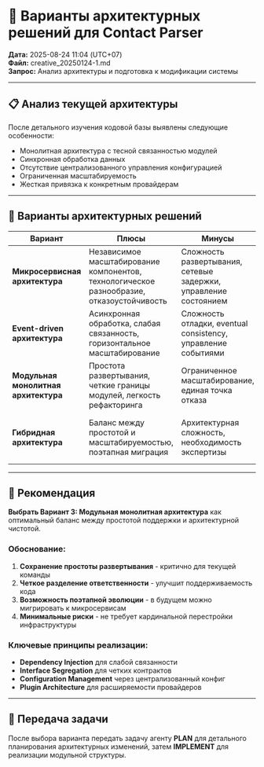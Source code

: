 # 🎯 Варианты архитектурных решений для Contact Parser

**Дата:** 2025-08-24 11:04 (UTC+07)  
**Файл:** creative_20250124-1.md  
**Запрос:** Анализ архитектуры и подготовка к модификации системы

---

## 📋 Анализ текущей архитектуры

После детального изучения кодовой базы выявлены следующие особенности:
- Монолитная архитектура с тесной связанностью модулей
- Синхронная обработка данных
- Отсутствие централизованного управления конфигурацией
- Ограниченная масштабируемость
- Жесткая привязка к конкретным провайдерам

---

## 🔄 Варианты архитектурных решений

| Вариант | Плюсы | Минусы | Риски | Пример |
|---------|-------|--------|-------|--------|
| **Микросервисная архитектура** | Независимое масштабирование компонентов, технологическое разнообразие, отказоустойчивость | Сложность развертывания, сетевые задержки, управление состоянием | Увеличение операционной сложности, проблемы с консистентностью данных | Email Service, OCR Service, LLM Service, Export Service |
| **Event-driven архитектура** | Асинхронная обработка, слабая связанность, горизонтальное масштабирование | Сложность отладки, eventual consistency, управление событиями | Потеря событий, дублирование обработки, сложность мониторинга | Redis/RabbitMQ для очередей, Event Store для истории |
| **Модульная монолитная архитектура** | Простота развертывания, четкие границы модулей, легкость рефакторинга | Ограниченное масштабирование, единая точка отказа | Деградация производительности при росте нагрузки | Разделение на Core, Adapters, Infrastructure слои |
| **Гибридная архитектура** | Баланс между простотой и масштабируемостью, поэтапная миграция | Архитектурная сложность, необходимость экспертизы | Неоптимальное использование ресурсов, технический долг | Монолитное ядро + микросервисы для тяжелых операций |

---

## 🎯 Рекомендация

**Выбрать Вариант 3: Модульная монолитная архитектура** как оптимальный баланс между простотой поддержки и архитектурной чистотой.

### Обоснование:
1. **Сохранение простоты развертывания** - критично для текущей команды
2. **Четкое разделение ответственности** - улучшит поддерживаемость кода
3. **Возможность поэтапной эволюции** - в будущем можно мигрировать к микросервисам
4. **Минимальные риски** - не требует кардинальной перестройки инфраструктуры

### Ключевые принципы реализации:
- **Dependency Injection** для слабой связанности
- **Interface Segregation** для четких контрактов
- **Configuration Management** через централизованный конфиг
- **Plugin Architecture** для расширяемости провайдеров

---

## 🚀 Передача задачи

После выбора варианта передать задачу агенту **PLAN** для детального планирования архитектурных изменений, затем **IMPLEMENT** для реализации модульной структуры.